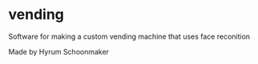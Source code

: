# vending
Software for making a custom vending machine that uses face reconition

Made by Hyrum Schoonmaker
